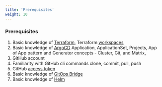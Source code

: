 ```yaml
---
title: 'Prerequisites'
weight: 10
---
```


### Prerequisites

1. Basic knowledge of [Terraform](https://developer.hashicorp.com/terraform/tutorials/aws-get-started), Terraform [workspaces](https://developer.hashicorp.com/terraform/language/state/workspaces) 
2. Basic knowledge of [ArgoCD](https://argo-cd.readthedocs.io/en/stable/operator-manual/declarative-setup/) Application, ApplicationSet, Projects, App of App pattern and Generator concepts - Cluster, Git, and Matrix, 
3. GitHub account
4. Familiarity with GitHub cli commands clone, commit, pull, push
5. GitHub [access token](https://docs.github.com/en/authentication/keeping-your-account-and-data-secure/managing-your-personal-access-tokens#creating-a-fine-grained-personal-access-token)
6. Basic knowledge of [GitOps Bridge](https://github.com/gitops-bridge-dev/kubecon-2023-na-argocon/blob/main/terraform/eks-argocd/README.md)
7. Basic knowledge of [Helm](https://helm.sh/docs/)
